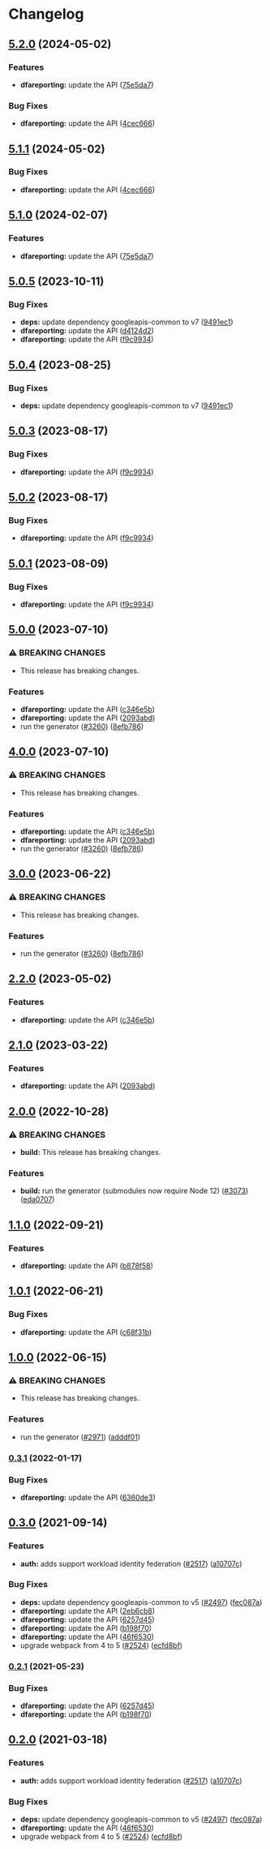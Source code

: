 # Changelog

## [5.2.0](https://github.com/googleapis/google-api-nodejs-client/compare/dfareporting-v5.1.1...dfareporting-v5.2.0) (2024-05-02)


### Features

* **dfareporting:** update the API ([75e5da7](https://github.com/googleapis/google-api-nodejs-client/commit/75e5da756a206360c08b5eb661fc7174038fd870))


### Bug Fixes

* **dfareporting:** update the API ([4cec666](https://github.com/googleapis/google-api-nodejs-client/commit/4cec666a18587527e4973548112080ccafaa9e37))

## [5.1.1](https://github.com/googleapis/google-api-nodejs-client/compare/dfareporting-v5.1.0...dfareporting-v5.1.1) (2024-05-02)


### Bug Fixes

* **dfareporting:** update the API ([4cec666](https://github.com/googleapis/google-api-nodejs-client/commit/4cec666a18587527e4973548112080ccafaa9e37))

## [5.1.0](https://github.com/googleapis/google-api-nodejs-client/compare/dfareporting-v5.0.5...dfareporting-v5.1.0) (2024-02-07)


### Features

* **dfareporting:** update the API ([75e5da7](https://github.com/googleapis/google-api-nodejs-client/commit/75e5da756a206360c08b5eb661fc7174038fd870))

## [5.0.5](https://github.com/googleapis/google-api-nodejs-client/compare/dfareporting-v5.0.4...dfareporting-v5.0.5) (2023-10-11)


### Bug Fixes

* **deps:** update dependency googleapis-common to v7 ([9491ec1](https://github.com/googleapis/google-api-nodejs-client/commit/9491ec1cdc3c413e7d73edcfcd59cf5c28a7c855))
* **dfareporting:** update the API ([d4124d2](https://github.com/googleapis/google-api-nodejs-client/commit/d4124d2165c6b1e3e8c804a859b53aec143c7237))
* **dfareporting:** update the API ([f9c9934](https://github.com/googleapis/google-api-nodejs-client/commit/f9c99346880cee32c1fb4debf61b4e2edea347ea))

## [5.0.4](https://github.com/googleapis/google-api-nodejs-client/compare/dfareporting-v5.0.3...dfareporting-v5.0.4) (2023-08-25)


### Bug Fixes

* **deps:** update dependency googleapis-common to v7 ([9491ec1](https://github.com/googleapis/google-api-nodejs-client/commit/9491ec1cdc3c413e7d73edcfcd59cf5c28a7c855))

## [5.0.3](https://github.com/googleapis/google-api-nodejs-client/compare/dfareporting-v5.0.2...dfareporting-v5.0.3) (2023-08-17)


### Bug Fixes

* **dfareporting:** update the API ([f9c9934](https://github.com/googleapis/google-api-nodejs-client/commit/f9c99346880cee32c1fb4debf61b4e2edea347ea))

## [5.0.2](https://github.com/googleapis/google-api-nodejs-client/compare/dfareporting-v5.0.1...dfareporting-v5.0.2) (2023-08-17)


### Bug Fixes

* **dfareporting:** update the API ([f9c9934](https://github.com/googleapis/google-api-nodejs-client/commit/f9c99346880cee32c1fb4debf61b4e2edea347ea))

## [5.0.1](https://github.com/googleapis/google-api-nodejs-client/compare/dfareporting-v5.0.0...dfareporting-v5.0.1) (2023-08-09)


### Bug Fixes

* **dfareporting:** update the API ([f9c9934](https://github.com/googleapis/google-api-nodejs-client/commit/f9c99346880cee32c1fb4debf61b4e2edea347ea))

## [5.0.0](https://github.com/googleapis/google-api-nodejs-client/compare/dfareporting-v4.0.0...dfareporting-v5.0.0) (2023-07-10)


### ⚠ BREAKING CHANGES

* This release has breaking changes.

### Features

* **dfareporting:** update the API ([c346e5b](https://github.com/googleapis/google-api-nodejs-client/commit/c346e5b75a5c7b349b142d00aa8cc54484abb967))
* **dfareporting:** update the API ([2093abd](https://github.com/googleapis/google-api-nodejs-client/commit/2093abd97ab8dea3766b7b01ad5d54ae8fba15f2))
* run the generator ([#3260](https://github.com/googleapis/google-api-nodejs-client/issues/3260)) ([8efb786](https://github.com/googleapis/google-api-nodejs-client/commit/8efb7861b7da4bc1472a4b654e46f90b29fbff20))

## [4.0.0](https://github.com/googleapis/google-api-nodejs-client/compare/dfareporting-v3.0.0...dfareporting-v4.0.0) (2023-07-10)


### ⚠ BREAKING CHANGES

* This release has breaking changes.

### Features

* **dfareporting:** update the API ([c346e5b](https://github.com/googleapis/google-api-nodejs-client/commit/c346e5b75a5c7b349b142d00aa8cc54484abb967))
* **dfareporting:** update the API ([2093abd](https://github.com/googleapis/google-api-nodejs-client/commit/2093abd97ab8dea3766b7b01ad5d54ae8fba15f2))
* run the generator ([#3260](https://github.com/googleapis/google-api-nodejs-client/issues/3260)) ([8efb786](https://github.com/googleapis/google-api-nodejs-client/commit/8efb7861b7da4bc1472a4b654e46f90b29fbff20))

## [3.0.0](https://github.com/googleapis/google-api-nodejs-client/compare/dfareporting-v2.2.0...dfareporting-v3.0.0) (2023-06-22)


### ⚠ BREAKING CHANGES

* This release has breaking changes.

### Features

* run the generator ([#3260](https://github.com/googleapis/google-api-nodejs-client/issues/3260)) ([8efb786](https://github.com/googleapis/google-api-nodejs-client/commit/8efb7861b7da4bc1472a4b654e46f90b29fbff20))

## [2.2.0](https://github.com/googleapis/google-api-nodejs-client/compare/dfareporting-v2.1.0...dfareporting-v2.2.0) (2023-05-02)


### Features

* **dfareporting:** update the API ([c346e5b](https://github.com/googleapis/google-api-nodejs-client/commit/c346e5b75a5c7b349b142d00aa8cc54484abb967))

## [2.1.0](https://github.com/googleapis/google-api-nodejs-client/compare/dfareporting-v2.0.0...dfareporting-v2.1.0) (2023-03-22)


### Features

* **dfareporting:** update the API ([2093abd](https://github.com/googleapis/google-api-nodejs-client/commit/2093abd97ab8dea3766b7b01ad5d54ae8fba15f2))

## [2.0.0](https://github.com/googleapis/google-api-nodejs-client/compare/dfareporting-v1.1.0...dfareporting-v2.0.0) (2022-10-28)


### ⚠ BREAKING CHANGES

* **build:** This release has breaking changes.

### Features

* **build:** run the generator (submodules now require Node 12) ([#3073](https://github.com/googleapis/google-api-nodejs-client/issues/3073)) ([eda0707](https://github.com/googleapis/google-api-nodejs-client/commit/eda07079dadab46a80b6f9ede618f4f43030169e))

## [1.1.0](https://github.com/googleapis/google-api-nodejs-client/compare/dfareporting-v1.0.1...dfareporting-v1.1.0) (2022-09-21)


### Features

* **dfareporting:** update the API ([b878f58](https://github.com/googleapis/google-api-nodejs-client/commit/b878f58759eb96359446e29d5e942873bb8a317d))

## [1.0.1](https://github.com/googleapis/google-api-nodejs-client/compare/dfareporting-v1.0.0...dfareporting-v1.0.1) (2022-06-21)


### Bug Fixes

* **dfareporting:** update the API ([c68f31b](https://github.com/googleapis/google-api-nodejs-client/commit/c68f31b923f08261f09835d85b388d683ec45234))

## [1.0.0](https://github.com/googleapis/google-api-nodejs-client/compare/dfareporting-v0.3.1...dfareporting-v1.0.0) (2022-06-15)


### ⚠ BREAKING CHANGES

* This release has breaking changes.

### Features

* run the generator ([#2971](https://github.com/googleapis/google-api-nodejs-client/issues/2971)) ([adddf01](https://github.com/googleapis/google-api-nodejs-client/commit/adddf018e7cb73adab7341053dd80d72c5a6248d))

### [0.3.1](https://github.com/googleapis/google-api-nodejs-client/compare/dfareporting-v0.3.0...dfareporting-v0.3.1) (2022-01-17)


### Bug Fixes

* **dfareporting:** update the API ([6360de3](https://github.com/googleapis/google-api-nodejs-client/commit/6360de30aca0a0018c0d44b8659efdf7d22e6dac))

## [0.3.0](https://www.github.com/googleapis/google-api-nodejs-client/compare/dfareporting-v0.2.1...dfareporting-v0.3.0) (2021-09-14)


### Features

* **auth:** adds support workload identity federation ([#2517](https://www.github.com/googleapis/google-api-nodejs-client/issues/2517)) ([a10707c](https://www.github.com/googleapis/google-api-nodejs-client/commit/a10707c477759e7c9ef6360a2fe800856fb600c1))


### Bug Fixes

* **deps:** update dependency googleapis-common to v5 ([#2497](https://www.github.com/googleapis/google-api-nodejs-client/issues/2497)) ([fec087a](https://www.github.com/googleapis/google-api-nodejs-client/commit/fec087abcf3d994dd41c3ffa0a0c12b1f9f09dae))
* **dfareporting:** update the API ([2eb6cb8](https://www.github.com/googleapis/google-api-nodejs-client/commit/2eb6cb8904f117c165f4b265eca85b2499f169eb))
* **dfareporting:** update the API ([6257d45](https://www.github.com/googleapis/google-api-nodejs-client/commit/6257d455a46952469cf6aa722682ee27e54c6814))
* **dfareporting:** update the API ([b198f70](https://www.github.com/googleapis/google-api-nodejs-client/commit/b198f705ca724306f779f859823ce8bdb0779536))
* **dfareporting:** update the API ([46f6530](https://www.github.com/googleapis/google-api-nodejs-client/commit/46f6530dcf495902ddc77b693933551ee2ef91d1))
* upgrade webpack from 4 to 5  ([#2524](https://www.github.com/googleapis/google-api-nodejs-client/issues/2524)) ([ecfd8bf](https://www.github.com/googleapis/google-api-nodejs-client/commit/ecfd8bfcd06e1beabff7ec9a8c4000222379eb8d))

### [0.2.1](https://www.github.com/googleapis/google-api-nodejs-client/compare/dfareporting-v0.2.0...dfareporting-v0.2.1) (2021-05-23)


### Bug Fixes

* **dfareporting:** update the API ([6257d45](https://www.github.com/googleapis/google-api-nodejs-client/commit/6257d455a46952469cf6aa722682ee27e54c6814))
* **dfareporting:** update the API ([b198f70](https://www.github.com/googleapis/google-api-nodejs-client/commit/b198f705ca724306f779f859823ce8bdb0779536))

## [0.2.0](https://www.github.com/googleapis/google-api-nodejs-client/compare/dfareporting-v0.1.0...dfareporting-v0.2.0) (2021-03-18)


### Features

* **auth:** adds support workload identity federation ([#2517](https://www.github.com/googleapis/google-api-nodejs-client/issues/2517)) ([a10707c](https://www.github.com/googleapis/google-api-nodejs-client/commit/a10707c477759e7c9ef6360a2fe800856fb600c1))


### Bug Fixes

* **deps:** update dependency googleapis-common to v5 ([#2497](https://www.github.com/googleapis/google-api-nodejs-client/issues/2497)) ([fec087a](https://www.github.com/googleapis/google-api-nodejs-client/commit/fec087abcf3d994dd41c3ffa0a0c12b1f9f09dae))
* **dfareporting:** update the API ([46f6530](https://www.github.com/googleapis/google-api-nodejs-client/commit/46f6530dcf495902ddc77b693933551ee2ef91d1))
* upgrade webpack from 4 to 5  ([#2524](https://www.github.com/googleapis/google-api-nodejs-client/issues/2524)) ([ecfd8bf](https://www.github.com/googleapis/google-api-nodejs-client/commit/ecfd8bfcd06e1beabff7ec9a8c4000222379eb8d))
